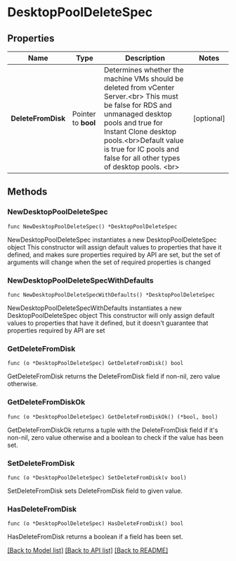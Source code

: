 # DesktopPoolDeleteSpec

## Properties

Name | Type | Description | Notes
------------ | ------------- | ------------- | -------------
**DeleteFromDisk** | Pointer to **bool** | Determines whether the machine VMs should be deleted from vCenter Server.&lt;br&gt; This must be false for RDS and unmanaged desktop pools and true for Instant Clone desktop pools.&lt;br&gt;Default value is true for IC pools and false for all other types of desktop pools. &lt;br&gt; | [optional] 

## Methods

### NewDesktopPoolDeleteSpec

`func NewDesktopPoolDeleteSpec() *DesktopPoolDeleteSpec`

NewDesktopPoolDeleteSpec instantiates a new DesktopPoolDeleteSpec object
This constructor will assign default values to properties that have it defined,
and makes sure properties required by API are set, but the set of arguments
will change when the set of required properties is changed

### NewDesktopPoolDeleteSpecWithDefaults

`func NewDesktopPoolDeleteSpecWithDefaults() *DesktopPoolDeleteSpec`

NewDesktopPoolDeleteSpecWithDefaults instantiates a new DesktopPoolDeleteSpec object
This constructor will only assign default values to properties that have it defined,
but it doesn't guarantee that properties required by API are set

### GetDeleteFromDisk

`func (o *DesktopPoolDeleteSpec) GetDeleteFromDisk() bool`

GetDeleteFromDisk returns the DeleteFromDisk field if non-nil, zero value otherwise.

### GetDeleteFromDiskOk

`func (o *DesktopPoolDeleteSpec) GetDeleteFromDiskOk() (*bool, bool)`

GetDeleteFromDiskOk returns a tuple with the DeleteFromDisk field if it's non-nil, zero value otherwise
and a boolean to check if the value has been set.

### SetDeleteFromDisk

`func (o *DesktopPoolDeleteSpec) SetDeleteFromDisk(v bool)`

SetDeleteFromDisk sets DeleteFromDisk field to given value.

### HasDeleteFromDisk

`func (o *DesktopPoolDeleteSpec) HasDeleteFromDisk() bool`

HasDeleteFromDisk returns a boolean if a field has been set.


[[Back to Model list]](../README.md#documentation-for-models) [[Back to API list]](../README.md#documentation-for-api-endpoints) [[Back to README]](../README.md)


